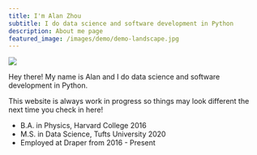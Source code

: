 ```yaml
---
title: I'm Alan Zhou
subtitle: I do data science and software development in Python
description: About me page
featured_image: /images/demo/demo-landscape.jpg
---
```


![](/images/DSC_0707.JPG)

Hey there! My name is Alan and I do data science and software development in Python.

This website is always work in progress so things may look different the next time you check in here!

* B.A. in Physics, Harvard College 2016
* M.S. in Data Science, Tufts University 2020
* Employed at Draper from 2016 - Present
